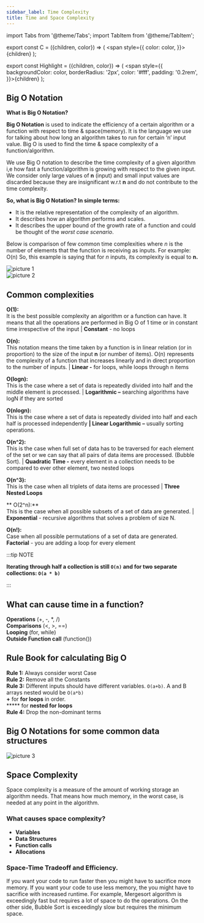 ```yaml
---
sidebar_label: Time Complexity
title: Time and Space Complexity
---
```

import Tabs from '@theme/Tabs';
import TabItem from '@theme/TabItem';

export const C = ({children, color}) => ( <span style={{
      color: color,
    }}>{children}</span> );

export const Highlight = ({children, color}) => ( <span style={{
      backgroundColor: color,
      borderRadius: '2px',
      color: '#fff',
      padding: '0.2rem',
    }}>{children}</span> );


## Big O Notation

**<C color="#1877F2">What is Big O Notation?</C>**

**<C color="#60d394">Big O Notation</C>** is used to indicate the efficiency of a certain algorithm or a function
with respect to time & space(memory). It is the language we use for talking about
how long an algorithm takes to run for certain ‘n’ input value. Big O is used to find
the time & space complexity of a function/algorithm.

We use Big O notation to describe the time complexity of a given algorithm i,e how
fast a function/algorithm is growing with respect to the given input. We consider
only large values of **n** (input) and small input values are discarded because they are
insignificant w.r.t **n** and do not contribute to the time complexity.

**<C color="#892cdc">So, what is Big O Notation? In simple terms:</C>**

- It is the relative representation of the complexity of an algorithm.
- It describes how an algorithm performs and scales.
- It describes the upper bound of the growth rate of a function and could be
    thought of the _worst case scenario_.

Below is comparison of few common time complexities where _n_ is the number of
elements that the function is receiving as inputs.
For example: O(n) So, this example is saying that for _n_ inputs, its complexity is equal
to **n.**


![picture 1](https://i.imgur.com/NJOcPiL.png)  
![picture 2](https://i.imgur.com/9IqDM5b.png)  


## Common complexities
**O(1):**  
It is the best possible complexity an algorithm or a function can have. It means that
all the operations are performed in Big O of 1 time or in constant time irrespective of
the input | **Constant** - no loops

**O(n):**  
This notation means the time taken by a function is in linear relation (or in
proportion) to the size of the input **n** (or number of items). O(n) represents the
complexity of a function that increases linearly and in direct proportion to the
number of inputs. | **Linear -** for loops, while loops through n items

**O(logn):**  
This is the case where a set of data is repeatedly divided into half and the middle
element is processed. | **Logarithmic –** searching algorithms have logN if they are
sorted

**O(nlogn):**  
This is the case where a set of data is repeatedly divided into half and each half is
processed independently **| Linear Logarithmic –** usually sorting operations.

**O(n^2):**  
This is the case when full set of data has to be traversed for each element of the set
or we can say that all pairs of data items are processed. (Bubble Sort). | **Quadratic
Time -** every element in a collection needs to be compared to ever other element,
two nested loops

**O(n^3):**  
This is the case when all triplets of data items are processed | **Three Nested Loops**

** O(2^n):**   
This is the case when all possible subsets of a set of data are generated. |
**Exponential** - recursive algorithms that solves a problem of size N.

**O(n!):**  
Case when all possible permutations of a set of data are generated.
**Factorial** - you are adding a loop for every element

:::tip NOTE

**Iterating through half a collection is still `O(n)` and for two separate collections: `O(a * b)`**

:::


## What can cause time in a function?

**<C color="#5e60ce">Operations</C>** (+, -, *, /)  
**<C color="#5e60ce">Comparisons</C>** (<, >, ==)  
**<C color="#5e60ce">Looping</C>** (for, while)  
**<C color="#5e60ce">Outside Function call</C>** (function())  

## Rule Book for calculating Big O

**Rule 1:** Always consider worst Case  
**Rule 2:** Remove all the Constants  
**Rule 3:** Different inputs should have different variables. `O(a+b)`. A and B arrays
nested would be
`O(a*b)`  
**+** for **for loops** in order.  
***** for **nested for loops  
Rule 4:** Drop the non-dominant terms  

## Big O Notations for some common data structures

![picture 3](https://i.imgur.com/Hg8aIDF.png)  

## Space Complexity

Space complexity is a measure of the amount of working storage an algorithm
needs. That means how much memory, in the worst case, is needed at any point in
the algorithm.

### What causes space complexity? 

- **Variables**
- **Data Structures**
- **Function calls**
- **Allocations**

### Space-Time Tradeoff and Efficiency.

If you want your code to run faster then you might have to sacrifice more memory.
If you want your code to use less memory, the you might have to sacrifice with
increased runtime.
For example, Mergesort algorithm is exceedingly fast but requires a lot of space to
do the operations. On the other side, Bubble Sort is exceedingly slow but requires
the minimum space.




